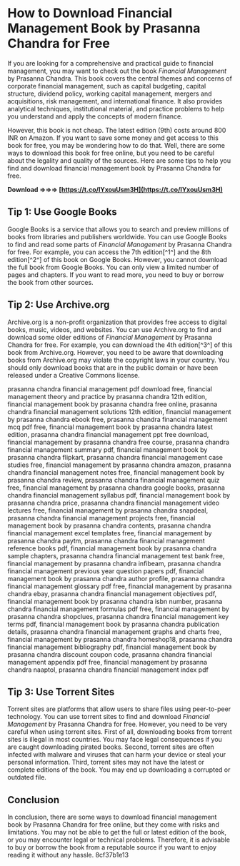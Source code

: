 
 
# How to Download Financial Management Book by Prasanna Chandra for Free
 
If you are looking for a comprehensive and practical guide to financial management, you may want to check out the book *Financial Management* by Prasanna Chandra. This book covers the central themes and concerns of corporate financial management, such as capital budgeting, capital structure, dividend policy, working capital management, mergers and acquisitions, risk management, and international finance. It also provides analytical techniques, institutional material, and practice problems to help you understand and apply the concepts of modern finance.
 
However, this book is not cheap. The latest edition (9th) costs around 800 INR on Amazon. If you want to save some money and get access to this book for free, you may be wondering how to do that. Well, there are some ways to download this book for free online, but you need to be careful about the legality and quality of the sources. Here are some tips to help you find and download financial management book by Prasanna Chandra for free.
 
**Download ⇒⇒⇒ [https://t.co/lYxouUsm3H](https://t.co/lYxouUsm3H)**


 
## Tip 1: Use Google Books
 
Google Books is a service that allows you to search and preview millions of books from libraries and publishers worldwide. You can use Google Books to find and read some parts of *Financial Management* by Prasanna Chandra for free. For example, you can access the 7th edition[^1^] and the 8th edition[^2^] of this book on Google Books. However, you cannot download the full book from Google Books. You can only view a limited number of pages and chapters. If you want to read more, you need to buy or borrow the book from other sources.
 
## Tip 2: Use Archive.org
 
Archive.org is a non-profit organization that provides free access to digital books, music, videos, and websites. You can use Archive.org to find and download some older editions of *Financial Management* by Prasanna Chandra for free. For example, you can download the 4th edition[^3^] of this book from Archive.org. However, you need to be aware that downloading books from Archive.org may violate the copyright laws in your country. You should only download books that are in the public domain or have been released under a Creative Commons license.
 
prasanna chandra financial management pdf download free,  financial management theory and practice by prasanna chandra 12th edition,  financial management book by prasanna chandra free online,  prasanna chandra financial management solutions 12th edition,  financial management by prasanna chandra ebook free,  prasanna chandra financial management mcq pdf free,  financial management book by prasanna chandra latest edition,  prasanna chandra financial management ppt free download,  financial management by prasanna chandra free course,  prasanna chandra financial management summary pdf,  financial management book by prasanna chandra flipkart,  prasanna chandra financial management case studies free,  financial management by prasanna chandra amazon,  prasanna chandra financial management notes free,  financial management book by prasanna chandra review,  prasanna chandra financial management quiz free,  financial management by prasanna chandra google books,  prasanna chandra financial management syllabus pdf,  financial management book by prasanna chandra price,  prasanna chandra financial management video lectures free,  financial management by prasanna chandra snapdeal,  prasanna chandra financial management projects free,  financial management book by prasanna chandra contents,  prasanna chandra financial management excel templates free,  financial management by prasanna chandra paytm,  prasanna chandra financial management reference books pdf,  financial management book by prasanna chandra sample chapters,  prasanna chandra financial management test bank free,  financial management by prasanna chandra infibeam,  prasanna chandra financial management previous year question papers pdf,  financial management book by prasanna chandra author profile,  prasanna chandra financial management glossary pdf free,  financial management by prasanna chandra ebay,  prasanna chandra financial management objectives pdf,  financial management book by prasanna chandra isbn number,  prasanna chandra financial management formulas pdf free,  financial management by prasanna chandra shopclues,  prasanna chandra financial management key terms pdf,  financial management book by prasanna chandra publication details,  prasanna chandra financial management graphs and charts free,  financial management by prasanna chandra homeshop18,  prasanna chandra financial management bibliography pdf,  financial management book by prasanna chandra discount coupon code,  prasanna chandra financial management appendix pdf free,  financial management by prasanna chandra naaptol,  prasanna chandra financial management index pdf
 
## Tip 3: Use Torrent Sites
 
Torrent sites are platforms that allow users to share files using peer-to-peer technology. You can use torrent sites to find and download *Financial Management* by Prasanna Chandra for free. However, you need to be very careful when using torrent sites. First of all, downloading books from torrent sites is illegal in most countries. You may face legal consequences if you are caught downloading pirated books. Second, torrent sites are often infected with malware and viruses that can harm your device or steal your personal information. Third, torrent sites may not have the latest or complete editions of the book. You may end up downloading a corrupted or outdated file.
 
## Conclusion
 
In conclusion, there are some ways to download financial management book by Prasanna Chandra for free online, but they come with risks and limitations. You may not be able to get the full or latest edition of the book, or you may encounter legal or technical problems. Therefore, it is advisable to buy or borrow the book from a reputable source if you want to enjoy reading it without any hassle.
 8cf37b1e13
 
